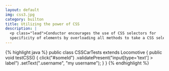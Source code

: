 ```yaml
---
layout: default
img: css3.jpg
category: builton
title: Utilizing the power of CSS
description: |
  <p class="lead">Conductor encourages the use of CSS selectors for
  specificity of elements by overloading all methods to take a CSS selector.</p>
---
```

{% highlight java %}
public class CSSCarTests extends Locomotive {
    public void testCSS() {
        click("#someId")
        .validatePresent("input[type='text'] > label")
        .setText(".username", "my username");
    }
}
{% endhighlight %}
